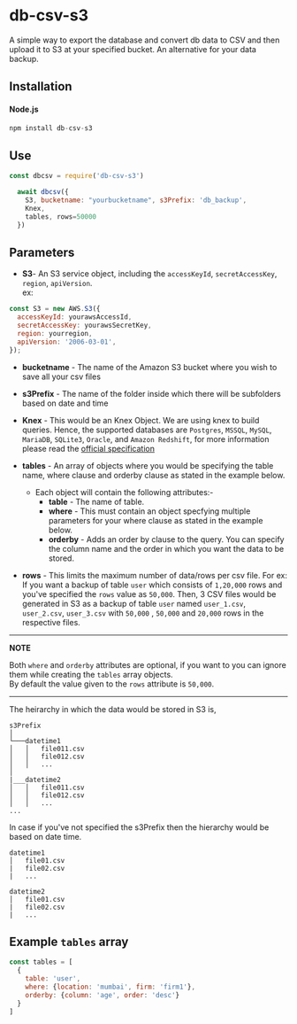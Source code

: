 # db-csv-s3
A simple way to export the database and convert db data to CSV and then upload it to S3 at your specified bucket. An alternative for your data backup.

## Installation
#### Node.js
```js
npm install db-csv-s3
```
## Use
```js
const dbcsv = require('db-csv-s3')

  await dbcsv({
    S3, bucketname: "yourbucketname", s3Prefix: 'db_backup',
    Knex,
    tables, rows=50000
  })

```
## Parameters
- **S3**-  An S3 service object, including the `accessKeyId`, `secretAccessKey`, `region`, `apiVersion`.<br>
ex:
```js
const S3 = new AWS.S3({
  accessKeyId: yourawsAccessId,
  secretAccessKey: yourawsSecretKey,
  region: yourregion,
  apiVersion: '2006-03-01',
});
```
- **bucketname** - The name of the Amazon S3 bucket where you wish to save all your csv files

- **s3Prefix** - The name of the folder inside which there will be subfolders based on date and time

- **Knex** - This would be an Knex Object. We are using knex to build queries. Hence, the supported databases are `Postgres`, `MSSQL`, `MySQL`, `MariaDB`, `SQLite3`, `Oracle`, and `Amazon Redshift`, for more information please read the [official specification](http://knexjs.org/)

- **tables** - An array of objects where you would be specifying the table name, where clause and orderby clause as stated in the example below.
  - Each object will contain the following attributes:-
    - **table** - The name of table.
    - **where** - This must contain an object specfying multiple parameters for your where clause as stated in the example below.
    - **orderby** - Adds an order by clause to the query. You can specify the column name and the order in which you want the data to be stored.

- **rows** - This limits the maximum number of data/rows per csv file. For ex: If you want a backup of table `user` which consists of `1,20,000` rows and you've specified the `rows` value as `50,000`. Then, 3 CSV files would be generated in S3 as a backup of table `user` named `user_1.csv`, `user_2.csv`, `user_3.csv` with `50,000` , `50,000` and `20,000` rows in the respective files. 
---
**NOTE**

Both `where` and `orderby` attributes are optional, if you want to you can ignore them while creating the `tables` array objects.<br>
By default the value given to the `rows` attribute is `50,000`.

---

The heirarchy in which the data would be stored in S3 is,
```
s3Prefix
│   
└───datetime1
│   │   file011.csv
│   │   file012.csv
│   │   ...
│
|___datetime2
│   │   file011.csv
│   │   file012.csv
│   │   ...
...
```
In case if you've not specified the s3Prefix then the hierarchy would be based on date time.
```
datetime1
│   file01.csv   
|   file02.csv
|   ...

datetime2
│   file01.csv   
|   file02.csv
|   ...

```


## Example `tables` array
```js
const tables = [
  {
    table: 'user',
    where: {location: 'mumbai', firm: 'firm1'},
    orderby: {column: 'age', order: 'desc'}
  }
]

```